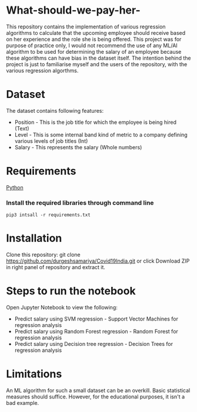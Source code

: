 # What-should-we-pay-her-
This repository contains the implementation of various regression algorithms to calculate that the upcoming employee should receive based on her experience and the role she is being offered. This project was for purpose of practice only, I would not recommend the use of any ML/AI algorithm to be used for determining the salary of an employee because these algorithms can have bias in the dataset itself. The intention behind the project is just to familiarise myself and the users of the repository, with the various regression algorthms.

# Dataset
The dataset contains following features:
* Position - This is the job title for which the employee is being hired (Text)
* Level - This is some internal band kind of metric to a company defining various levels of job titles (Int)
* Salary - This represents the salary (Whole numbers)

# Requirements
[Python](https://www.python.org/downloads/)

### Install the required libraries through command line

`pip3 intsall -r requirements.txt`

# Installation
Clone this repository:
git clone https://github.com/durgeshsamariya/Covid19India.git
or click Download ZIP in right panel of repository and extract it.

# Steps to run the notebook
Open Jupyter Notebook to view the following:
* Predict salary using SVM regression - Support Vector Machines for regression analysis
* Predict salary using Random Forest regression - Random Forest for regression analysis
* Predict salary using Decision tree regression - Decision Trees for regression analysis

# Limitations
An ML algorithm for such a small dataset can be an overkill. Basic statistical measures should suffice. However, for the educational purposes, it isn't a bad example. 
